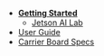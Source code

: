 * [**Getting Started**](https://developer.nvidia.com/embedded/learn/get-started-jetson-orin-nano-devkit)
  * [Jetson AI Lab](https://www.jetson-ai-lab.com/initial_setup_jon.html)
* [User Guide](https://developer.nvidia.com/embedded/learn/jetson-orin-nano-devkit-user-guide/index.html)
* [Carrier Board Specs](https://developer.nvidia.com/downloads/assets/embedded/secure/jetson/orin_nano/docs/jetson_orin_nano_devkit_carrier_board_specification_sp.pdf)
